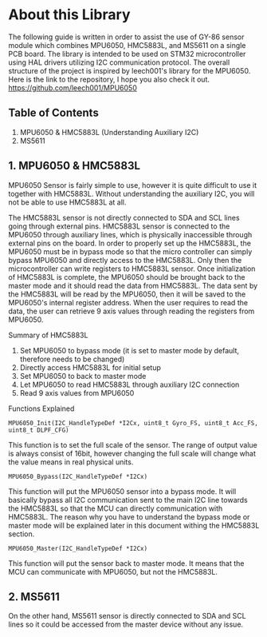 # About this Library
The following guide is written in order to assist the use of GY-86 sensor module which combines MPU6050, HMC5883L, and MS5611 on a single PCB board. The library is intended to be used on STM32 microcontroller using HAL drivers utilizing I2C communication protocol. The overall structure of the project is inspired by leech001's library for the MPU6050. Here is the link to the repository, I hope you also check it out. </br>
https://github.com/leech001/MPU6050

## Table of Contents
1. MPU6050 & HMC5883L (Understanding Auxiliary I2C)
3. MS5611

## 1. MPU6050 & HMC5883L
MPU6050 Sensor is fairly simple to use, however it is quite difficult to use it together with HMC5883L. Without understanding the auxiliary I2C, you will not be able to use HMC5883L at all. </br>

The HMC5883L sensor is not directly connected to SDA and SCL lines going through external pins. HMC5883L sensor is connected to the MPU6050 through auxiliary lines, which is  physically inaccessible through external pins on the board. In order to properly set up the HMC5883L, the MPU6050 must be in bypass mode so that the micro controller can simply bypass MPU6050 and directly access to the HMC5883L. Only then the microcontroller can write registers to HMC5883L sensor. Once initialization of HMC5883L is complete, the MPU6050 should be brought back to the master mode and it should read the data from HMC5883L. The data sent by the HMC5883L will be read by the MPU6050, then it will be saved to the MPU6050's internal register address. When the user requires to read the data, the user can retrieve 9 axis values through reading the registers from MPU6050. </br>

Summary of HMC5883L </br>
1. Set MPU6050 to bypass mode (it is set to master mode by default, therefore needs to be changed) </br>
2. Directly access HMC5883L for initial setup </br>
3. Set MPU6050 to back to master mode </br>
4. Let MPU6050 to read HMC5883L through auxiliary I2C connection </br>
5. Read 9 axis values from MPU6050 </br>

Functions Explained
~~~
MPU6050_Init(I2C_HandleTypeDef *I2Cx, uint8_t Gyro_FS, uint8_t Acc_FS, uint8_t DLPF_CFG)
~~~
This function is to set the full scale of the sensor. The range of output value is always consist of 16bit, however changing the full scale will change what the value means in real physical units.

~~~
MPU6050_Bypass(I2C_HandleTypeDef *I2Cx)
~~~
This function will put the MPU6050 sensor into a bypass mode. It will basically bypass all I2C communication sent to the main I2C line towards the HMC5883L so that the MCU can directly communication with HMC5883L. The reason why you have to understand the bypass mode or master mode will be explained later in this document withing the HMC5883L section.

~~~
MPU6050_Master(I2C_HandleTypeDef *I2Cx)
~~~
This function will put the sensor back to master mode. It means that the MCU can communicate with MPU6050, but not the HMC5883L. 


## 2. MS5611
On the other hand, MS5611 sensor is directly connected to SDA and SCL lines so it could be accessed from the master device without any issue.

